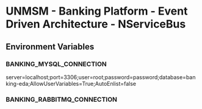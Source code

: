 # UNMSM - Banking Platform - Event Driven Architecture - NServiceBus

## Environment Variables

### BANKING_MYSQL_CONNECTION
server=localhost;port=3306;user=root;password=password;database=banking-eda;AllowUserVariables=True;AutoEnlist=false

### BANKING_RABBITMQ_CONNECTION

